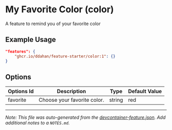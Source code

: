 
# My Favorite Color (color)

A feature to remind you of your favorite color

## Example Usage

```json
"features": {
    "ghcr.io/ddahan/feature-starter/color:1": {}
}
```

## Options

| Options Id | Description | Type | Default Value |
|-----|-----|-----|-----|
| favorite | Choose your favorite color. | string | red |



---

_Note: This file was auto-generated from the [devcontainer-feature.json](https://github.com/ddahan/feature-starter/blob/main/src/color/devcontainer-feature.json).  Add additional notes to a `NOTES.md`._
